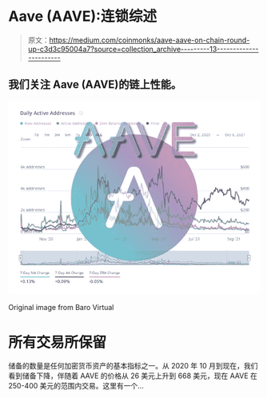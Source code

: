 # Aave (AAVE):连锁综述

> 原文：<https://medium.com/coinmonks/aave-aave-on-chain-round-up-c3d3c95004a7?source=collection_archive---------13----------------------->

## 我们关注 Aave (AAVE)的链上性能。

![](img/b4d8f35071e1b07e2217dfd974b21231.png)

Original image from Baro Virtual

# 所有交易所保留

储备的数量是任何加密货币资产的基本指标之一。从 2020 年 10 月到现在，我们看到储备下降，伴随着 AAVE 的价格从 26 美元上升到 668 美元，现在 AAVE 在 250-400 美元的范围内交易。这里有一个…